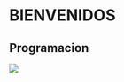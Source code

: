 # BIENVENIDOS 
## Programacion
![](https://concepto.de/wp-content/uploads/2018/02/agua-2-e1547573760814.jpg)

